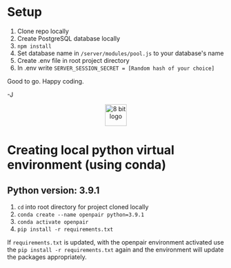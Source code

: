 # Setup

1. Clone repo locally
2. Create PostgreSQL database locally
3. `npm install`
4. Set database name in `/server/modules/pool.js` to your database's name
5. Create .env file in root project directory
6. In .env write `SERVER_SESSION_SECRET = [Random hash of your choice]`

Good to go. Happy coding.

-J

<center>
    <img src="https://8bitlogo.s3.us-east-2.amazonaws.com/8bit+no+background+copy.png" alt="8 bit logo" width="50"/>
</center>


# Creating local python virtual environment (using conda)

## Python version: 3.9.1
1. `cd` into root directory for project cloned locally
2. `conda create --name openpair python=3.9.1`
3. `conda activate openpair`
4. `pip install -r requirements.txt`

If `requirements.txt` is updated, with the openpair environment activated use the `pip install -r requirements.txt` again and 
the environment will update the packages appropriately.

